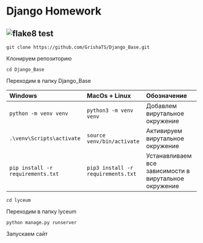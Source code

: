 # Django Homework
## ![flake8 test]( https://github.com/GrishaTS/Django_Base/actions/workflows/python-package.yml/badge.svg) 
```commandline 
git clone https://github.com/GrishaTS/Django_Base.git
```
Клонируем репозиторию
```commandline 
cd Django_Base
```
Переходим в папку Django_Base

| Windows | MacOs + Linux                            |Обозначение|
| :--------------- | :------------------------------ |:--------------- |
|`python -m venv venv`|`python3 -m venv venv`|Добавлем вирутальное окружение|
|`.\venv\Scripts\activate`|`source venv/bin/activate`| Активируем вирутальное окружение|
|`pip install -r requirements.txt`|`pip3 install -r requirements.txt`| Устанавливаем все зависимости в вирутальное окружение|

```commandline 
cd lyceum
```
Переходим в папку lyceum
```commandline 
python manage.py runserver
```
Запускаем сайт
